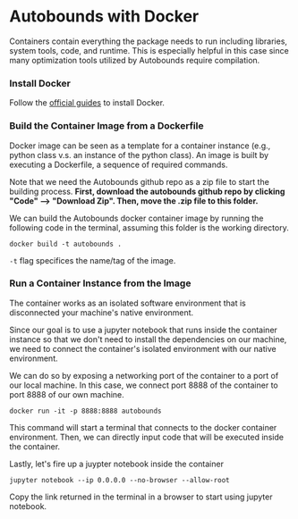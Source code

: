 # Autobounds with Docker

Containers contain everything the package needs to run including libraries, system tools, code, and runtime. This is especially helpful in this case since many optimization tools utilized by Autobounds require compilation.

### Install Docker

Follow the [official guides](https://docs.docker.com/get-docker/) to install Docker.

### Build the Container Image from a Dockerfile

Docker image can be seen as a template for a container instance (e.g., python class v.s. an instance of the python class). An image is built by executing a Dockerfile, a sequence of required commands.

Note that we need the Autobounds github repo as a zip file to start the building process. **First, download the autobounds github repo by clicking "Code" --> "Download Zip". Then, move the .zip file to this folder.**

We can build the Autobounds docker container image by running the following code in the terminal, assuming this folder is the working directory.


```
docker build -t autobounds .
```
```-t``` flag specifices the name/tag of the image.

### Run a Container Instance from the Image

The container works as an isolated software environment that is disconnected your machine's native environment.

Since our goal is to use a jupyter notebook that runs inside the container instance so that we don't need to install the dependencies on our machine, we need to connect the container's isolated environment with our native environment. 

We can do so by exposing a networking port of the container to a port of our local machine. In this case, we connect port 8888 of the container to port 8888 of our own machine. 
```
docker run -it -p 8888:8888 autobounds
```
This command will start a terminal that connects to the docker container environment. Then, we can directly input code that will be executed inside the container.

Lastly, let's fire up a juypter notebook inside the container
```
jupyter notebook --ip 0.0.0.0 --no-browser --allow-root
```

Copy the link returned in the terminal in a browser to start using jupyter notebook.